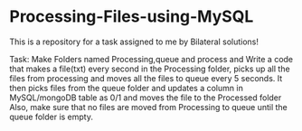 # Processing-Files-using-MySQL
This is a repository for a task assigned to me by Bilateral solutions!

Task: Make Folders named Processing,queue and process and Write a code that makes a file(txt) every second in the Processing folder, picks up all the files from processing and moves all the files to queue every 5 seconds. It then picks files from the queue folder and updates a column in MySQL/mongoDB table as 0/1 and moves the file to the Processed folder
Also, make sure that no files are moved from Processing to queue until the queue folder is empty.

